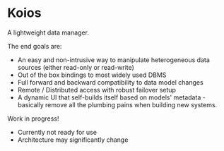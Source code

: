 # Koios

A lightweight data manager.

The end goals are:
- An easy and non-intrusive way to manipulate heterogeneous data sources (either read-only or read-write)
- Out of the box bindings to most widely used DBMS
- Full forward and backward compatibility to data model changes
- Remote / Distributed access with robust failover setup
- A dynamic UI that self-builds itself based on models' metadata - basically remove all the plumbing pains when building new systems.

Work in progress!
- Currently not ready for use
- Architecture may significantly change
